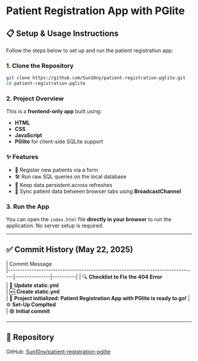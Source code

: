 # Patient Registration App with PGlite

## 📋 Setup & Usage Instructions

Follow the steps below to set up and run the patient registration app:

### 1. Clone the Repository

```bash
git clone https://github.com/Sun10ny/patient-registration-pglite.git
cd patient-registration-pglite
```

### 2. Project Overview

This is a **frontend-only app** built using:

- **HTML**
- **CSS**
- **JavaScript**
- **PGlite** for client-side SQLite support

### ✨ Features

- 📝 Register new patients via a form  
- 🛠️ Run raw SQL queries on the local database  
- 💾 Keep data persistent across refreshes  
- 🔄 Sync patient data between browser tabs using **BroadcastChannel**

### 3. Run the App

You can open the `index.html` file **directly in your browser** to run the application. No server setup is required.

---

## ✅ Commit History (May 22, 2025)

| Commit Message                                                               
|--------------------------------------------------------------------------------|---------------|----------|
| 🔍 **Checklist to Fix the 404 Error**                                         
| 📄 **Update static.yml**                                                    
| 🆕 **Create static.yml**                                                     
| 🎉 **Project initialized: Patient Registration App with PGlite is ready to go!** 
| ⚙️ **Set-Up Complted**                       
| 🟢 **Initial commit**                                                      

---

## 🔗 Repository

GitHub: [Sun10ny/patient-registration-pglite](https://github.com/Sun10ny/patient-registration-pglite)
